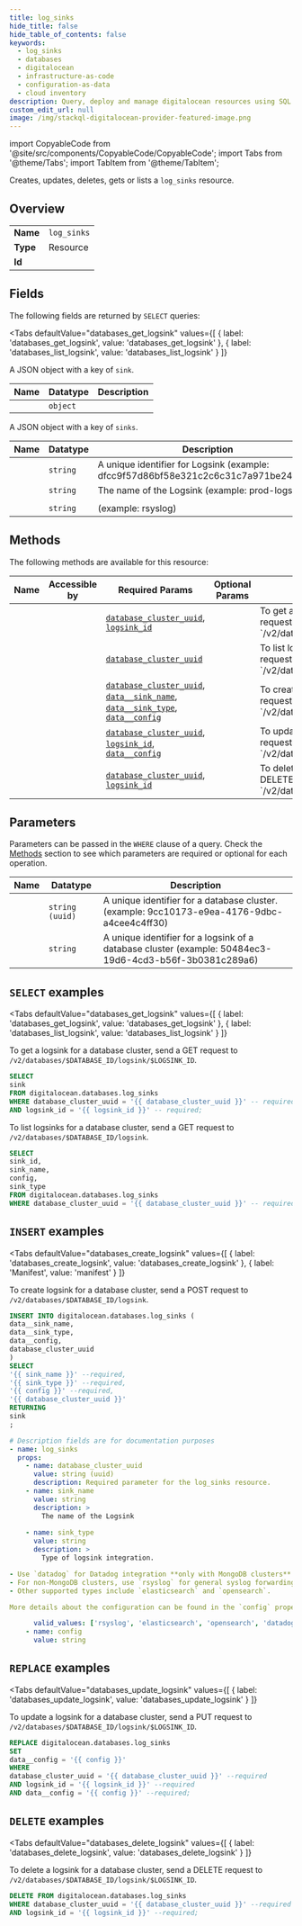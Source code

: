 ```yaml
--- 
title: log_sinks
hide_title: false
hide_table_of_contents: false
keywords:
  - log_sinks
  - databases
  - digitalocean
  - infrastructure-as-code
  - configuration-as-data
  - cloud inventory
description: Query, deploy and manage digitalocean resources using SQL
custom_edit_url: null
image: /img/stackql-digitalocean-provider-featured-image.png
---
```


import CopyableCode from '@site/src/components/CopyableCode/CopyableCode';
import Tabs from '@theme/Tabs';
import TabItem from '@theme/TabItem';

Creates, updates, deletes, gets or lists a <code>log_sinks</code> resource.

## Overview
<table><tbody>
<tr><td><b>Name</b></td><td><code>log_sinks</code></td></tr>
<tr><td><b>Type</b></td><td>Resource</td></tr>
<tr><td><b>Id</b></td><td><CopyableCode code="digitalocean.databases.log_sinks" /></td></tr>
</tbody></table>

## Fields

The following fields are returned by `SELECT` queries:

<Tabs
    defaultValue="databases_get_logsink"
    values={[
        { label: 'databases_get_logsink', value: 'databases_get_logsink' },
        { label: 'databases_list_logsink', value: 'databases_list_logsink' }
    ]}
>
<TabItem value="databases_get_logsink">

A JSON object with a key of `sink`.

<table>
<thead>
    <tr>
    <th>Name</th>
    <th>Datatype</th>
    <th>Description</th>
    </tr>
</thead>
<tbody>
<tr>
    <td><CopyableCode code="sink" /></td>
    <td><code>object</code></td>
    <td></td>
</tr>
</tbody>
</table>
</TabItem>
<TabItem value="databases_list_logsink">

A JSON object with a key of `sinks`.

<table>
<thead>
    <tr>
    <th>Name</th>
    <th>Datatype</th>
    <th>Description</th>
    </tr>
</thead>
<tbody>
<tr>
    <td><CopyableCode code="sink_id" /></td>
    <td><code>string</code></td>
    <td>A unique identifier for Logsink (example: dfcc9f57d86bf58e321c2c6c31c7a971be244ac7)</td>
</tr>
<tr>
    <td><CopyableCode code="sink_name" /></td>
    <td><code>string</code></td>
    <td>The name of the Logsink (example: prod-logsink)</td>
</tr>
<tr>
    <td><CopyableCode code="config" /></td>
    <td><code></code></td>
    <td></td>
</tr>
<tr>
    <td><CopyableCode code="sink_type" /></td>
    <td><code>string</code></td>
    <td> (example: rsyslog)</td>
</tr>
</tbody>
</table>
</TabItem>
</Tabs>

## Methods

The following methods are available for this resource:

<table>
<thead>
    <tr>
    <th>Name</th>
    <th>Accessible by</th>
    <th>Required Params</th>
    <th>Optional Params</th>
    <th>Description</th>
    </tr>
</thead>
<tbody>
<tr>
    <td><a href="#databases_get_logsink"><CopyableCode code="databases_get_logsink" /></a></td>
    <td><CopyableCode code="select" /></td>
    <td><a href="#parameter-database_cluster_uuid"><code>database_cluster_uuid</code></a>, <a href="#parameter-logsink_id"><code>logsink_id</code></a></td>
    <td></td>
    <td>To get a logsink for a database cluster, send a GET request to<br />`/v2/databases/$DATABASE_ID/logsink/$LOGSINK_ID`.<br /></td>
</tr>
<tr>
    <td><a href="#databases_list_logsink"><CopyableCode code="databases_list_logsink" /></a></td>
    <td><CopyableCode code="select" /></td>
    <td><a href="#parameter-database_cluster_uuid"><code>database_cluster_uuid</code></a></td>
    <td></td>
    <td>To list logsinks for a database cluster, send a GET request to<br />`/v2/databases/$DATABASE_ID/logsink`.<br /></td>
</tr>
<tr>
    <td><a href="#databases_create_logsink"><CopyableCode code="databases_create_logsink" /></a></td>
    <td><CopyableCode code="insert" /></td>
    <td><a href="#parameter-database_cluster_uuid"><code>database_cluster_uuid</code></a>, <a href="#parameter-data__sink_name"><code>data__sink_name</code></a>, <a href="#parameter-data__sink_type"><code>data__sink_type</code></a>, <a href="#parameter-data__config"><code>data__config</code></a></td>
    <td></td>
    <td>To create logsink for a database cluster, send a POST request to<br />`/v2/databases/$DATABASE_ID/logsink`.<br /></td>
</tr>
<tr>
    <td><a href="#databases_update_logsink"><CopyableCode code="databases_update_logsink" /></a></td>
    <td><CopyableCode code="replace" /></td>
    <td><a href="#parameter-database_cluster_uuid"><code>database_cluster_uuid</code></a>, <a href="#parameter-logsink_id"><code>logsink_id</code></a>, <a href="#parameter-data__config"><code>data__config</code></a></td>
    <td></td>
    <td>To update a logsink for a database cluster, send a PUT request to<br />`/v2/databases/$DATABASE_ID/logsink/$LOGSINK_ID`.<br /></td>
</tr>
<tr>
    <td><a href="#databases_delete_logsink"><CopyableCode code="databases_delete_logsink" /></a></td>
    <td><CopyableCode code="delete" /></td>
    <td><a href="#parameter-database_cluster_uuid"><code>database_cluster_uuid</code></a>, <a href="#parameter-logsink_id"><code>logsink_id</code></a></td>
    <td></td>
    <td>To delete a logsink for a database cluster, send a DELETE request to<br />`/v2/databases/$DATABASE_ID/logsink/$LOGSINK_ID`.<br /></td>
</tr>
</tbody>
</table>

## Parameters

Parameters can be passed in the `WHERE` clause of a query. Check the [Methods](#methods) section to see which parameters are required or optional for each operation.

<table>
<thead>
    <tr>
    <th>Name</th>
    <th>Datatype</th>
    <th>Description</th>
    </tr>
</thead>
<tbody>
<tr id="parameter-database_cluster_uuid">
    <td><CopyableCode code="database_cluster_uuid" /></td>
    <td><code>string (uuid)</code></td>
    <td>A unique identifier for a database cluster. (example: 9cc10173-e9ea-4176-9dbc-a4cee4c4ff30)</td>
</tr>
<tr id="parameter-logsink_id">
    <td><CopyableCode code="logsink_id" /></td>
    <td><code>string</code></td>
    <td>A unique identifier for a logsink of a database cluster (example: 50484ec3-19d6-4cd3-b56f-3b0381c289a6)</td>
</tr>
</tbody>
</table>

## `SELECT` examples

<Tabs
    defaultValue="databases_get_logsink"
    values={[
        { label: 'databases_get_logsink', value: 'databases_get_logsink' },
        { label: 'databases_list_logsink', value: 'databases_list_logsink' }
    ]}
>
<TabItem value="databases_get_logsink">

To get a logsink for a database cluster, send a GET request to<br />`/v2/databases/$DATABASE_ID/logsink/$LOGSINK_ID`.<br />

```sql
SELECT
sink
FROM digitalocean.databases.log_sinks
WHERE database_cluster_uuid = '{{ database_cluster_uuid }}' -- required
AND logsink_id = '{{ logsink_id }}' -- required;
```
</TabItem>
<TabItem value="databases_list_logsink">

To list logsinks for a database cluster, send a GET request to<br />`/v2/databases/$DATABASE_ID/logsink`.<br />

```sql
SELECT
sink_id,
sink_name,
config,
sink_type
FROM digitalocean.databases.log_sinks
WHERE database_cluster_uuid = '{{ database_cluster_uuid }}' -- required;
```
</TabItem>
</Tabs>


## `INSERT` examples

<Tabs
    defaultValue="databases_create_logsink"
    values={[
        { label: 'databases_create_logsink', value: 'databases_create_logsink' },
        { label: 'Manifest', value: 'manifest' }
    ]}
>
<TabItem value="databases_create_logsink">

To create logsink for a database cluster, send a POST request to<br />`/v2/databases/$DATABASE_ID/logsink`.<br />

```sql
INSERT INTO digitalocean.databases.log_sinks (
data__sink_name,
data__sink_type,
data__config,
database_cluster_uuid
)
SELECT 
'{{ sink_name }}' --required,
'{{ sink_type }}' --required,
'{{ config }}' --required,
'{{ database_cluster_uuid }}'
RETURNING
sink
;
```
</TabItem>
<TabItem value="manifest">

```yaml
# Description fields are for documentation purposes
- name: log_sinks
  props:
    - name: database_cluster_uuid
      value: string (uuid)
      description: Required parameter for the log_sinks resource.
    - name: sink_name
      value: string
      description: >
        The name of the Logsink
        
    - name: sink_type
      value: string
      description: >
        Type of logsink integration.

- Use `datadog` for Datadog integration **only with MongoDB clusters**.
- For non-MongoDB clusters, use `rsyslog` for general syslog forwarding.
- Other supported types include `elasticsearch` and `opensearch`.

More details about the configuration can be found in the `config` property.

      valid_values: ['rsyslog', 'elasticsearch', 'opensearch', 'datadog']
    - name: config
      value: string
```
</TabItem>
</Tabs>


## `REPLACE` examples

<Tabs
    defaultValue="databases_update_logsink"
    values={[
        { label: 'databases_update_logsink', value: 'databases_update_logsink' }
    ]}
>
<TabItem value="databases_update_logsink">

To update a logsink for a database cluster, send a PUT request to<br />`/v2/databases/$DATABASE_ID/logsink/$LOGSINK_ID`.<br />

```sql
REPLACE digitalocean.databases.log_sinks
SET 
data__config = '{{ config }}'
WHERE 
database_cluster_uuid = '{{ database_cluster_uuid }}' --required
AND logsink_id = '{{ logsink_id }}' --required
AND data__config = '{{ config }}' --required;
```
</TabItem>
</Tabs>


## `DELETE` examples

<Tabs
    defaultValue="databases_delete_logsink"
    values={[
        { label: 'databases_delete_logsink', value: 'databases_delete_logsink' }
    ]}
>
<TabItem value="databases_delete_logsink">

To delete a logsink for a database cluster, send a DELETE request to<br />`/v2/databases/$DATABASE_ID/logsink/$LOGSINK_ID`.<br />

```sql
DELETE FROM digitalocean.databases.log_sinks
WHERE database_cluster_uuid = '{{ database_cluster_uuid }}' --required
AND logsink_id = '{{ logsink_id }}' --required;
```
</TabItem>
</Tabs>
